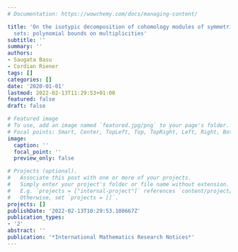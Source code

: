 ```yaml
---
# Documentation: https://wowchemy.com/docs/managing-content/

title: 'On the isotypic decomposition of cohomology modules of symmetric semi-algebraic
  sets: polynomial bounds on multiplicities'
subtitle: ''
summary: ''
authors:
- Saugata Basu
- Cordian Riener
tags: []
categories: []
date: '2020-01-01'
lastmod: 2022-02-13T11:29:53+01:00
featured: false
draft: false

# Featured image
# To use, add an image named `featured.jpg/png` to your page's folder.
# Focal points: Smart, Center, TopLeft, Top, TopRight, Left, Right, BottomLeft, Bottom, BottomRight.
image:
  caption: ''
  focal_point: ''
  preview_only: false

# Projects (optional).
#   Associate this post with one or more of your projects.
#   Simply enter your project's folder or file name without extension.
#   E.g. `projects = ["internal-project"]` references `content/project/deep-learning/index.md`.
#   Otherwise, set `projects = []`.
projects: []
publishDate: '2022-02-13T10:29:53.108667Z'
publication_types:
- '2'
abstract: ''
publication: '*International Mathematics Research Notices*'
---
```

